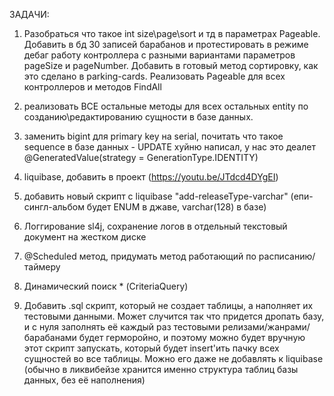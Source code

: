 ЗАДАЧИ:
1. Разобраться что такое int size\page\sort и тд
 в параметрах Pageable. Добавить в бд 30 записей барабанов
 и протестировать в режиме дебаг работу контроллера с 
 разными вариантами параметров pageSize и pageNumber.
 Добавить в готовый метод сортировку, как это сделано 
 в parking-cards. Реализовать Pageable для всех контроллеров
 и методов FindAll
2. реализовать ВСЕ остальные методы для всех остальных entity по созданию\редактированию сущности в базе данных.
3. заменить bigint для primary key на serial, почитать что такое sequence в базе данных - UPDATE хуйню написал, у нас это деалет @GeneratedValue(strategy = GenerationType.IDENTITY)
4. liquibase, добавить в проект (https://youtu.be/JTdcd4DYgEI)
5. добавить новый скрипт с liquibase "add-releaseType-varchar" 
(епи-сингл-альбом будет ENUM в джаве, varchar(128) в базе)
6. Логгирование sl4j, сохранение логов в отдельный текстовый документ на жестком диске
7. @Scheduled метод, придумать метод работающий по расписанию/ таймеру
8. Динамический поиск * (CriteriaQuery)






666. Добавить .sql скрипт, который не создает таблицы, а наполняет их тестовыми данными. 
Может случится так что придется дропать базу, и с нуля заполнять её каждый раз тестовыми 
релизами/жанрами/барабанами будет герморойно, и поэтому можно будет вручную этот скрипт 
запускать, который будет insert'ить пачку всех сущностей во все таблицы. 
Можно его даже не добавлять к liquibase (обычно в ликвибейзе хранится именно структура 
таблиц базы данных, без её наполнения)